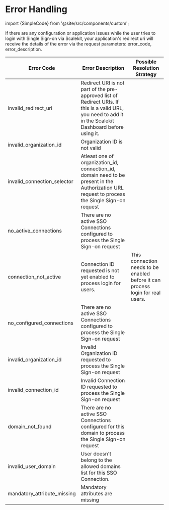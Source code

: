 # Error Handling
import {SimpleCode} from '@site/src/components/custom';

If there are any configuration or application issues while the user tries to login with Single Sign-on via Scalekit, your application's redirect uri will receive the details of the error via the request parameters: error_code, error_description.

| Error Code | Error Description | Possible Resolution Strategy |
|---|---| --- |
| <SimpleCode>invalid_redirect_uri</SimpleCode> | Redirect URI is not part of the pre-approved list of Redirect URIs. If this is a valid URL, you need to add it in the Scalekit Dashboard before using it. | |
| <SimpleCode>invalid_organization_id</SimpleCode> | Organization ID is not valid | |
| <SimpleCode>invalid_connection_selector</SimpleCode> | Atleast one of organization_id, connection_id, domain need to be present in the Authorization URL request to process the Single Sign-on request | |
| <SimpleCode>no_active_connections</SimpleCode> | There are no active SSO Connections configured to process the Single Sign-on request | |
| <SimpleCode>connection_not_active</SimpleCode> | Connection ID requested is not yet enabled to process login for users. | This connection needs to be enabled before it can process login for real users.|
| <SimpleCode>no_configured_connections</SimpleCode> | There are no active SSO Connections configured to process the Single Sign-on request | |
| <SimpleCode>invalid_organization_id</SimpleCode> | Invalid Organization ID requested to process the Single Sign-on request | |
| <SimpleCode>invalid_connection_id</SimpleCode> | Invalid Connection ID requested to process the Single Sign-on request | |
| <SimpleCode>domain_not_found</SimpleCode> | There are no active SSO Connections configured for this domain to process the Single Sign-on request | |
| <SimpleCode>invalid_user_domain</SimpleCode> | User doesn't belong to the allowed domains list for this SSO Connection. | |
| <SimpleCode>mandatory_attribute_missing</SimpleCode> | Mandatory attributes are missing | |